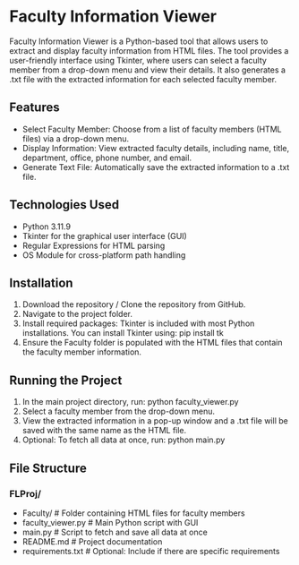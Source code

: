 # Faculty Information Viewer
Faculty Information Viewer is a Python-based tool that allows users to extract and display faculty information from HTML files. The tool provides a user-friendly interface using Tkinter, where users can select a faculty member from a drop-down menu and view their details. It also generates a .txt file with the extracted information for each selected faculty member.
## Features
- Select Faculty Member: Choose from a list of faculty members (HTML files) via a drop-down menu.
- Display Information: View extracted faculty details, including name, title, department, office, phone number, and email.
- Generate Text File: Automatically save the extracted information to a .txt file.
## Technologies Used
- Python 3.11.9
- Tkinter for the graphical user interface (GUI)
- Regular Expressions for HTML parsing
- OS Module for cross-platform path handling
## Installation
1. Download the repository / Clone the repository from GitHub.
2. Navigate to the project folder.
3. Install required packages: Tkinter is included with most Python installations. You can install Tkinter using: pip install tk
4. Ensure the Faculty folder is populated with the HTML files that contain the faculty member information.
## Running the Project
1. In the main project directory, run: python faculty_viewer.py
2. Select a faculty member from the drop-down menu.
3. View the extracted information in a pop-up window and a .txt file will be saved with the same name as the HTML file.
4. Optional: To fetch all data at once, run: python main.py
## File Structure
### FLProj/
- Faculty/                # Folder containing HTML files for faculty members
- faculty_viewer.py       # Main Python script with GUI
- main.py                 # Script to fetch and save all data at once
- README.md               # Project documentation
- requirements.txt        # Optional: Include if there are specific requirements
